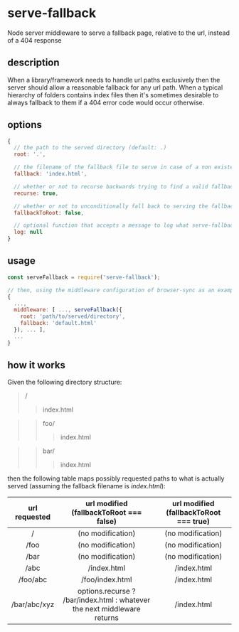 # serve-fallback
Node server middleware to serve a fallback page, relative to the url, instead of a 404 response

## description

When a library/framework needs to handle url paths exclusively then the server should allow
a reasonable fallback for any url path. When a typical hierarchy of folders contains index files
then it's sometimes desirable to always fallback to them if a 404 error code would occur otherwise.

## options

```javascript
{
  // the path to the served directory (default: .)
  root: '.',

  // the filename of the fallback file to serve in case of a non existent path (default: index.html)
  fallback: 'index.html',

  // whether or not to recurse backwards trying to find a valid fallback file to serve
  recurse: true,

  // whether or not to unconditionally fall back to serving the fallback file from root
  fallbackToRoot: false,

  // optional function that accepts a message to log what serve-fallback will serve for each request
  log: null
}
```

## usage

```javascript
const serveFallback = require('serve-fallback');

// then, using the middleware configuration of browser-sync as an example:
{
  ...,
  middleware: [ ..., serveFallback({
    root: 'path/to/served/directory',
    fallback: 'default.html'
  }), ... ],
  ...
}
```

## how it works

Given the following directory structure:

> /
> > index.html

> > foo/
> > > index.html

> > bar/
> > > index.html

then the following table maps possibly requested paths to what is actually served (assuming the fallback filename is _index.html_):

| url requested | url modified (fallbackToRoot === false) | url modified (fallbackToRoot === true) |
| :---: | :---: | :---: |
| / | (no modification) | (no modification) |
| /foo | (no modification) | (no modification) |
| /bar | (no modification) | (no modification) |
| /abc | /index.html | /index.html |
| /foo/abc | /foo/index.html | /index.html |
| /bar/abc/xyz | options.recurse ? /bar/index.html : whatever the next middleware returns | /index.html |
